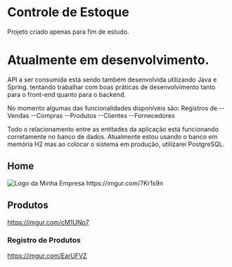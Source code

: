 # Controle de Estoque

Projeto criado apenas para fim de estudo.

# Atualmente em desenvolvimento.


API a ser consumida está sendo também desenvolvida utilizando Java e Spring.
tentando trabalhar com boas práticas de desenvolvimento tanto para o front-end quanto para o backend.

No momento algumas das funcionalidades disponíveis são: 
Registros de
--Vendas
--Compras
--Produtos
--Clientes
--Fornecedores

Todo o relacionamento entre as entitades da aplicação está funcionando corretamente no banco de dados. Atualmente estou usando o banco em memória H2 mas ao colocar o sistema em produção, utilizarei PostgreSQL.

## Home
<img src="https://exemplo.com/logo.png" alt="Logo da Minha Empresa">
https://imgur.com/7Kr1s9n

## Produtos
https://imgur.com/cM1UNp7

### Registro de Produtos
https://imgur.com/EarUFVZ

